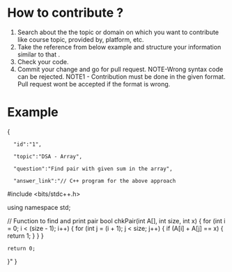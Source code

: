 # How to contribute ?

1.	Search about the the topic or domain on which you want to  contribute like course topic, provided by, platform, etc.
2.	Take the reference from below example and structure your  information similar to that .
3.	Check your code.
4.	Commit your change and go for pull request.
NOTE-Wrong syntax code can be rejected.
NOTE1 - Contribution must be done in the given format. Pull request wont be accepted if the format is wrong.
# Example



 {
      
      "id":"1",
      
      "topic":"DSA - Array",
      
      "question":"Find pair with given sum in the array",
      
      "answer_link":"// C++ program for the above approach
#include <bits/stdc++.h>
 
using namespace std;
 
// Function to find and print pair
bool chkPair(int A[], int size, int x)
{
    for (int i = 0; i < (size - 1); i++) {
        for (int j = (i + 1); j < size; j++) {
            if (A[i] + A[j] == x) {
                return 1;
            }
        }
    }
 
    return 0;
}"
 }



